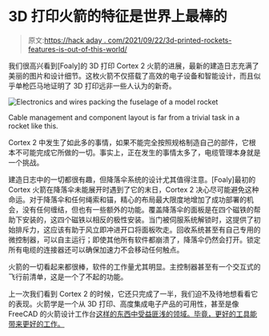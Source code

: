 # 3D 打印火箭的特征是世界上最棒的

> 原文:[https://hack aday . com/2021/09/22/3d-printed-rockets-features-is-out-of-this-world/](https://hackaday.com/2021/09/22/3d-printed-rockets-features-are-out-of-this-world/)

我们很高兴看到[Foaly]的 3D 打印 Cortex 2 火箭的进展，最新的建造日志充满了美丽的图片和设计细节。这枚火箭不仅搭载了高效的电子设备和智能设计，而且似乎单枪匹马地证明了 3D 打印远非一些人认为的新奇。

![Electronics and wires packing the fuselage of a model rocket](../Images/6371371ae436b1ed2709e1263adeb326.png)

Cable management and component layout is far from a trivial task in a rocket like this.

Cortex 2 中发生了如此多的事情，如果不能完全按照规格制造自己的部件，它根本不可能完成它所做的一切。事实上，正在发生的事情太多了，电缆管理本身就是一个挑战。

建造日志中的一切都很有趣，但降落伞系统的设计尤其值得注意。[Foaly]最初的 Cortex 火箭在降落伞未能展开时遇到了它的末日，Cortex 2 决心尽可能避免这种命运。对于降落伞和任何绳索和锚，精心的布局最大限度地增加了成功部署的机会，没有任何缠结，但也有一些额外的功能。覆盖降落伞的面板是在四个磁铁的帮助下安装的，这四个磁铁以相反的极性安装。当门被伺服系统解锁时，这提供了初始排斥力，这应该有助于风立即冲进开口将面板吹走。回收系统甚至有自己专用的微控制器，可以自主运行；即使其他所有软件都崩溃了，降落伞仍然会打开。锁定所有电缆的连接器还可以确保加速力不会移动任何触点。

火箭的一切看起来都很棒，软件的工作量尤其明显。主控制器甚至有一个交互式的飞行前清单，这是一个了不起的功能。

上一次我们看到 Cortex 2 的时候，它还只完成了一半，我们迫不及待地想看看它的表现。火箭学是一个从 3D 打印、高度集成电子产品的可用性，甚至是像 FreeCAD 的火箭设计工作台[这样的东西中受益匪浅的领域。毕竟，更好的工具能带来更好的工作。](https://hackaday.com/2021/04/02/freecad-takes-off-with-a-rocket-design-workbench/)